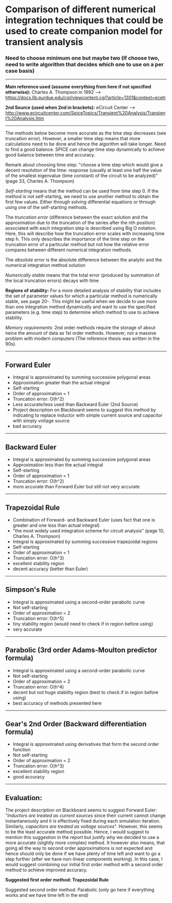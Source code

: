 # Comparison of different numerical integration techniques that could be used to create companion model for transient analysis
### Need to choose minimum one but maybe two (If choose two, need to write algorithm that decides which one to use on a per case basis)

---

**Main reference used (assume everything from here if not specified otherwise):** Charles A. Thompson in 1992 --> <https://docs.lib.purdue.edu/cgi/viewcontent.cgi?article=1301&context=ecetr>

**2nd Source (used when 2nd in brackets):** eCircuit Center --> <http://www.ecircuitcenter.com/SpiceTopics/Transient%20Analysis/Transient%20Analysis.htm>

---

The methods below become more accurate as the time step decreases (see truncation error). However, a smaller time step means that more calculations need to be done and hence the algorithm will take longer. Need to find a good balance. SPICE can change time step dynamically to achieve good balance between time and accuracy.

Remark about choosing time step: "choose a time step which would give a decent resolution of the time: response (usually
at least one half the value of the smallest eigenvalue (time constant) of the circuit to be
analyzed)" (page 33, Charles A. Thompson)


*Self-starting* means that the method can be used from time step 0. If the method is not self-starting, we need to use another method to obtain the first few values. Either through solving differential equations or through using one of the self-starting methods.


The *truncation error* (difference between the exact solution and the approximation due to the truncation of the series after the nth position) associated with each integration step is described using Big O notation. Here, this will describe how the truncation error scales with increasing time step h. This only describes the importance of the time step on the truncation error of a particular method but not how the relative error compares between different numerical integration methods.


The *absolute error* is the absolute difference between the analytic and the numerical integration method solution


*Numerically stable* means that the total error (produced by summation of the local truncation errors) decays with time

**Regions of stability:** For a more detailed analysis of stability that includes the set of parameter values for which a particular method is numerically stable, see page 20-. This might be useful when we decide to use more than one integration method dynamically and want to use the specified parameters (e.g. time step) to determine which method to use to achieve stability.


*Memory requirements*: 2nd order methods require the storage of about twice the amount of data as 1st order methods. However, not a massive problem with modern computers (The reference thesis was written in the 90s).

---

## Forward Euler
- Integral is approximated by summing successive polygonal areas
- Approximation greater than the actual integral
- Self-starting 
- Order of approximation = 1
- Truncation error: O(h^2)
- Less accurate/less used than Backward Euler (2nd Source)
- Project description on Blackboard seems to suggest this method by indicating to replace inductor with simple current source and capacitor with simply voltage source
- bad accuracy

---

## Backward Euler 
- Integral is approximated by summing successive polygonal areas
- Approximation less than the actual integral
- Self-starting 
- Order of approximation = 1
- Truncation error: O(h^2)
- more accurate than Forward Euler but still not very accurate

---

## Trapezoidal Rule
- Combination of Forward- and Backward Euler (uses fact that one is greater and one less than actual integral)
- "the most widely used integration scheme for circuit analysis" (page 10, Charles A. Thompson)
- Integral is approximated by summing successive trapezoidal regions
- Self-starting 
- Order of approximation = 1
- Truncation error: O(h^3)
- excellent stability region
- decent accuracy (better than Euler)

---

## Simpson's Rule
- Integral is approximated using a second-order parabolic curve
- Not self-starting
- Order of approximation = 2
- Truncation error: O(h^5)
- tiny stability region (would need to check if in region before using)
- very accurate

---

## Parabolic (3rd order Adams-Moulton predictor formula)
- Integral is approximated using a second-order parabolic curve
- Not self-starting 
- Order of approximation = 2
- Truncation error: O(h^4)
- decent but not huge stability region (best to check if in region before using)
- best accuracy of methods presented here

---

## Gear's 2nd Order (Backward differentiation formula)
- Integral is approximated using derivatives that form the second order function
- Not self-starting 
- Order of approximation = 2
- Truncation error: O(h^3)
- excellent stability region
- good accuracy

---

## Evaluation:
The project description on Blackboard seems to suggest Forward Euler: "*inductors are treated as current sources* since their current cannot change instantaneously and it is effectively fixed during each simulation iteration. Similarly,
*capacitors are treated as voltage sources*".
However, this seems to be the least accurate method possible. Hence, I would suggest to mention this suggestion in the report but justify why we decided to use a more accurate (slightly more complex) method. It however also means, that going all the way to second order approximations is not expected and hence should only be done if we have plenty of time left and want to go a step further (after we have non-linear components working). In this case, I would suggest combining our initial first order method with a second order method to achieve improved accuracy.


**Suggested first order method: Trapezoidal Rule**

Suggested second order method: Parabolic (only go here if everything works and we have time left in the end)